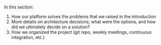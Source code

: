 In this section:

1) How our platform solves the problems that we raised in the introduction
2) More details on architecture decisions; what were the options, and how did we ultimately decide on a solution?
3) How we organized the project (git repo, weekly meetings, continuous integration, etc.)